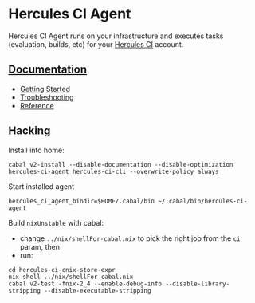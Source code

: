 # Hercules CI Agent

Hercules CI Agent runs on your infrastructure and executes tasks (evaluation, builds, etc)
for your [Hercules CI](https://hercules-ci.com/) account.

## [Documentation](https://docs.hercules-ci.com)

- [Getting Started](https://docs.hercules-ci.com/hercules-ci/getting-started/)
- [Troubleshooting](https://docs.hercules-ci.com/hercules-ci/troubleshooting/)
- [Reference](https://docs.hercules-ci.com/hercules-ci/reference/)

## Hacking

Install into home:

    cabal v2-install --disable-documentation --disable-optimization hercules-ci-agent hercules-ci-cli --overwrite-policy always

Start installed agent

    hercules_ci_agent_bindir=$HOME/.cabal/bin ~/.cabal/bin/hercules-ci-agent

Build `nixUnstable` with cabal:

* change `../nix/shellFor-cabal.nix` to pick the right job from the `ci` param, then
* run:
```
cd hercules-ci-cnix-store-expr
nix-shell ../nix/shellFor-cabal.nix
cabal v2-test -fnix-2_4 --enable-debug-info --disable-library-stripping --disable-executable-stripping
```
